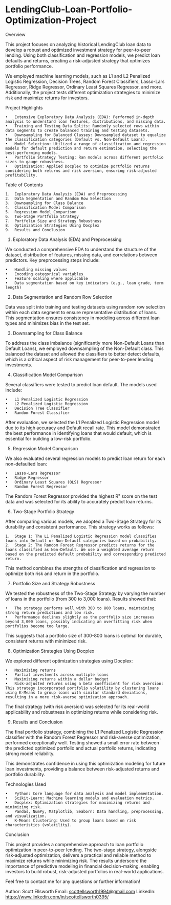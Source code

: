 # LendingClub-Loan-Portfolio-Optimization-Project

Overview

This project focuses on analyzing historical LendingClub loan data to develop a robust and optimized investment strategy for peer-to-peer lending. Using both classification and regression models, we predict loan defaults and returns, creating a risk-adjusted strategy that optimizes portfolio performance.

We employed machine learning models, such as L1 and L2 Penalized Logistic Regression, Decision Trees, Random Forest Classifiers, Lasso-Lars Regressor, Ridge Regressor, Ordinary Least Squares Regressor, and more. Additionally, the project tests different optimization strategies to minimize risk and maximize returns for investors.

Project Highlights

	•	Extensive Exploratory Data Analysis (EDA): Performed in-depth analysis to understand loan features, distributions, and missing data.
	•	Training and Testing Data Splits: Randomly selected rows within data segments to create balanced training and testing datasets.
	•	Downsampling for Balanced Classes: Downsampled dataset to equalize the classification categories (Default vs. Non-Default Loans).
	•	Model Selection: Utilized a range of classification and regression models for default prediction and return estimation, selecting the best-performing models.
	•	Portfolio Strategy Testing: Ran models across different portfolio sizes to gauge robustness.
	•	Optimization: Applied Docplex to optimize portfolio returns considering both returns and risk aversion, ensuring risk-adjusted profitability.

Table of Contents

	1.	Exploratory Data Analysis (EDA) and Preprocessing
	2.	Data Segmentation and Random Row Selection
	3.	Downsampling for Class Balance
	4.	Classification Model Comparison
	5.	Regression Model Comparison
	6.	Two-Stage Portfolio Strategy
	7.	Portfolio Size and Strategy Robustness
	8.	Optimization Strategies Using Docplex
	9.	Results and Conclusion

1. Exploratory Data Analysis (EDA) and Preprocessing

We conducted a comprehensive EDA to understand the structure of the dataset, distribution of features, missing data, and correlations between predictors. Key preprocessing steps include:

	•	Handling missing values
	•	Encoding categorical variables
	•	Feature scaling where applicable
	•	Data segmentation based on key indicators (e.g., loan grade, term length)

2. Data Segmentation and Random Row Selection

Data was split into training and testing datasets using random row selection within each data segment to ensure representative distribution of loans. This segmentation ensures consistency in modeling across different loan types and minimizes bias in the test set.

3. Downsampling for Class Balance

To address the class imbalance (significantly more Non-Default Loans than Default Loans), we employed downsampling of the Non-Default class. This balanced the dataset and allowed the classifiers to better detect defaults, which is a critical aspect of risk management for peer-to-peer lending investments.

4. Classification Model Comparison

Several classifiers were tested to predict loan default. The models used include:

	•	L1 Penalized Logistic Regression
	•	L2 Penalized Logistic Regression
	•	Decision Tree Classifier
	•	Random Forest Classifier

After evaluation, we selected the L1 Penalized Logistic Regression model due to its high accuracy and Default recall rate. This model demonstrated the best performance in identifying loans that would default, which is essential for building a low-risk portfolio.

5. Regression Model Comparison

We also evaluated several regression models to predict loan return for each non-defaulted loan:

	•	Lasso-Lars Regressor
	•	Ridge Regressor
	•	Ordinary Least Squares (OLS) Regressor
	•	Random Forest Regressor

The Random Forest Regressor provided the highest R² score on the test data and was selected for its ability to accurately predict loan returns.

6. Two-Stage Portfolio Strategy

After comparing various models, we adopted a Two-Stage Strategy for its durability and consistent performance. This strategy works as follows:

	1.	Stage 1: The L1 Penalized Logistic Regression model classifies loans into Default or Non-Default categories based on probability.
	2.	Stage 2: The Random Forest Regressor predicts returns for the loans classified as Non-Default. We use a weighted average return based on the predicted default probability and corresponding predicted return.

This method combines the strengths of classification and regression to optimize both risk and return in the portfolio.

7. Portfolio Size and Strategy Robustness

We tested the robustness of the Two-Stage Strategy by varying the number of loans in the portfolio (from 300 to 3,000 loans). Results showed that:

	•	The strategy performs well with 300 to 800 loans, maintaining strong return predictions and low risk.
	•	Performance declines slightly as the portfolio size increases beyond 3,000 loans, possibly indicating an overfitting risk when portfolios become too large.

This suggests that a portfolio size of 300-800 loans is optimal for durable, consistent returns with minimized risk.

8. Optimization Strategies Using Docplex

We explored different optimization strategies using Docplex:

	•	Maximizing returns
	•	Partial investments across multiple loans
	•	Maximizing returns within a dollar budget
	•	Risk-adjusted returns using a beta coefficient for risk aversion: This strategy incorporated portfolio volatility by clustering loans using K-Means to group loans with similar standard deviations, resulting in a more risk-averse optimization approach.

The final strategy (with risk aversion) was selected for its real-world applicability and robustness in optimizing returns while considering risk.

9. Results and Conclusion

The final portfolio strategy, combining the L1 Penalized Logistic Regression classifier with the Random Forest Regressor and risk-averse optimization, performed exceptionally well. Testing showed a small error rate between the predicted optimized portfolio and actual portfolio returns, indicating strong model reliability.

This demonstrates confidence in using this optimization modeling for future loan investments, providing a balance between risk-adjusted returns and portfolio durability.

Technologies Used

	•	Python: Core language for data analysis and model implementation.
	•	Scikit-Learn: Machine learning models and evaluation metrics.
	•	Docplex: Optimization strategies for maximizing returns and minimizing risk.
	•	Pandas, NumPy, Matplotlib, Seaborn: Data handling, preprocessing, and visualization.
	•	K-Means Clustering: Used to group loans based on risk characteristics (volatility).

Conclusion

This project provides a comprehensive approach to loan portfolio optimization in peer-to-peer lending. The two-stage strategy, alongside risk-adjusted optimization, delivers a practical and reliable method to maximize returns while minimizing risk. The results underscore the importance of predictive modeling in financial decision-making, enabling investors to build robust, risk-adjusted portfolios in real-world applications.

Feel free to contact me for any questions or further information!

Author: Scott Ellsworth
Email: scottellsworth1994@gmail.com
LinkedIn: https://www.linkedin.com/in/scottellsworth0395/
